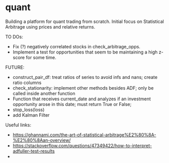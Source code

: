 # quant

Building a platform for quant trading from scratch. Initial focus on Statistical Arbitrage using prices and relative returns.

TO DOs:

- Fix (?) negatively correlated stocks in check_arbitrage_opps.
- Implement a test for opportunities that seem to be maintaining a high z-score for some time.


FUTURE:

- construct_pair_df: treat ratios of series to avoid infs and nans; create ratio columns
- check_stationarity: implement other methods besides ADF; only be called inside another function
- Function that receives current_date and analyzes if an investment opportunity arose in this date; must return True or False;
- stop_loss(loss)
- add Kalman Filter

Useful links:

- https://ghannami.com/the-art-of-statistical-arbitrage%E2%80%8A-%E2%80%8Aan-overview/
- https://stackoverflow.com/questions/47349422/how-to-interpret-adfuller-test-results
- 
